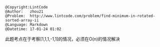 ```
@Copyright:LintCode
@Author:   zhou21
@Problem:  http://www.lintcode.com/problem/find-minimum-in-rotated-sorted-array-ii
@Language: Markdown
@Datetime: 17-01-24 01:02
```

此题考点在于考察[1,1,1,-1,1]的情况，必须在O(n)的情况解决